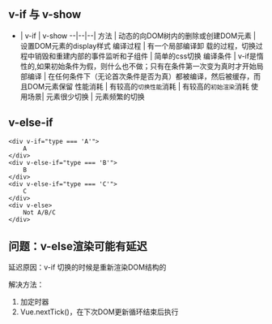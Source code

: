 ## v-if 与 v-show

- | v-if | v-show
--|--|--|
方法 | 动态的向DOM树内的删除或创建DOM元素 | 设置DOM元素的display样式
编译过程 | 有一个局部编译卸 载的过程，切换过程中销毁和重建内部的事件监听和子组件 | 简单的css切换
编译条件 | v-if是惰性的,如果初始条件为假，则什么也不做；只有在条件第一次变为真时才开始局部编译 | 在任何条件下（无论首次条件是否为真）都被编译，然后被缓存，而且DOM元素保留
性能消耗 | 有较高的`切换性能`消耗 | 有较高的`初始渲染`消耗
使用场景| 元素很少切换 | 元素频繁的切换


## v-else-if

```
<div v-if="type === 'A'">
    A
</div>
<div v-else-if="type === 'B'">
    B
</div>
<div v-else-if="type === 'C'">
    C
</div>
<div v-else>
    Not A/B/C
</div>
```
## 问题：v-else渲染可能有延迟
延迟原因：v-if 切换的时候是重新渲染DOM结构的

解决方法：
    
1. 加定时器
2. Vue.nextTick()，在下次DOM更新循环结束后执行